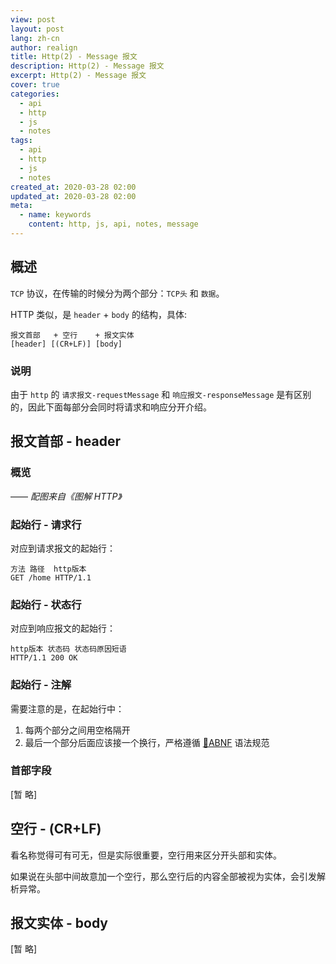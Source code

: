 ```yaml
---
view: post
layout: post
lang: zh-cn
author: realign
title: Http(2) - Message 报文
description: Http(2) - Message 报文
excerpt: Http(2) - Message 报文
cover: true
categories:
  - api
  - http
  - js
  - notes
tags:
  - api
  - http
  - js
  - notes
created_at: 2020-03-28 02:00
updated_at: 2020-03-28 02:00
meta:
  - name: keywords
    content: http, js, api, notes, message
---
```


## 概述

`TCP` 协议，在传输的时候分为两个部分：`TCP头` 和 `数据`。

HTTP 类似，是 `header` + `body` 的结构，具体:

```http
报文首部   + 空行    + 报文实体
[header] [(CR+LF)] [body]
```

### 说明

由于 `http` 的 `请求报文-requestMessage` 和 `响应报文-responseMessage` 是有区别的，因此下面每部分会同时将请求和响应分开介绍。

## 报文首部 - header

### 概览

<lazy-load tag="img" :data="{ src: 'https://public-bucket-realign.nos-eastchina1.126.net/image/normal/2020-03-28/img-1585333771780-1683.png', alt: 'http message' }" />
<lazy-load tag="img" :data="{ src: 'https://public-bucket-realign.nos-eastchina1.126.net/image/normal/2020-03-28/img-1585334647656-1305.png', alt: 'http message request' }" />
<lazy-load tag="img" :data="{ src: 'https://public-bucket-realign.nos-eastchina1.126.net/image/normal/2020-03-28/img-1585334650287-6346.png', alt: 'http message response' }" />

—— *配图来自《图解 HTTP》*

### 起始行 - 请求行

对应到请求报文的起始行：

```http
方法 路径  http版本
GET /home HTTP/1.1
```

### 起始行 - 状态行

对应到响应报文的起始行：

```http
http版本 状态码 状态码原因短语
HTTP/1.1 200 OK
```

### 起始行 - 注解

需要注意的是，在起始行中：

1. 每两个部分之间用空格隔开
2. 最后一个部分后面应该接一个换行，严格遵循 [🔗ABNF](https://baike.baidu.com/item/%E6%89%A9%E5%85%85%E5%B7%B4%E7%A7%91%E6%96%AF%E8%8C%83%E5%BC%8F) 语法规范

### 首部字段

[暂 略]

## 空行 - (CR+LF)

看名称觉得可有可无，但是实际很重要，空行用来区分开头部和实体。

如果说在头部中间故意加一个空行，那么空行后的内容全部被视为实体，会引发解析异常。

## 报文实体 - body

[暂 略]
